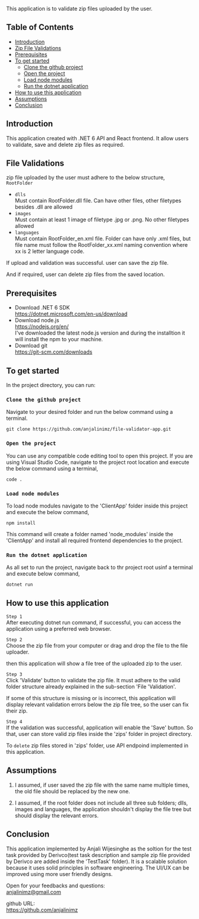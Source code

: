 This application is to validate zip files uploaded by the user. 

## Table of Contents

- [Introduction](#introduction)
- [Zip File Validations](#file-validations)
- [Prerequisites](#prerequisites)
- [To get started](#to-get-started)
  - [Clone the github project](#clone-the-github-project)
  - [Open the project](#open-the-project)
  - [Load node modules](#load-node-modules)
  - [Run the dotnet application](#run-the-dotnet-application)
- [How to use this application](#how-to-use-this-application)
- [Assumptions](#assumptions)
- [Conclusion](#conclusion)

## Introduction

This application created with .NET 6 API and React frontend. It allow users to validate, save and delete zip files as required. 

## File Validations

zip file uploaded by the user must adhere to the below structure,<br>
`RootFolder`<br>
* `dlls`<br>
Must contain RootFolder.dll file. Can have other files, other filetypes besides .dll are allowed<br>
* `images`<br>
Must contain at least 1 image of filetype .jpg or .png. No other filetypes allowed<br>
* `languages`<br>
Must contain RootFolder_en.xml file. Folder can have only .xml files, but file name must follow the RootFolder_xx.xml naming convention 
where xx is 2 letter language code.	

If upload and validation was successful. user can save the zip file.

And if required, user can delete zip files from the saved location.

## Prerequisites

* Download .NET 6 SDK <br>
https://dotnet.microsoft.com/en-us/download
* Download node.js <br>
https://nodejs.org/en/ <br>
I've downloaded the latest node.js version and during the installtion it will install the npm to your machine.
* Download git <br>
https://git-scm.com/downloads

## To get started

In the project directory, you can run:

### `Clone the github project`

Navigate to your desired folder and run the below command using a terminal.

```
git clone https://github.com/anjalinimz/file-validator-app.git
```
### `Open the project`

You can use any compatible code editing tool to open this project. If you are using Visual Studio Code, navigate to the project root location and execute the below command using a terminal,

```
code .
```
### `Load node modules`

To load node modules navigate to the 'ClientApp' folder inside this project and execute the below command,

```
npm install
```
This command will create a folder named 'node_modules' inside the 'ClientApp' and install all required frontend dependencies to the project.

### `Run the dotnet application`

As all set to run the project, navigate back to thr project root usinf a terminal and execute below command,

```
dotnet run
```

## How to use this application

`Step 1` <br> After executing dotnet run command, if successful, you can access the application using a preferred web browser.

`Step 2` <br> Choose the zip file from your computer or drag and drop the file to the file uploader.

then this application will show a file tree of the uploaded zip to the user.

`Step 3` <br> Click 'Validate' button to validate the zip file. It must adhere to the valid folder structure already explained in the sub-section 'File 'Validation'.

If some of this structure is missing or is incorrect, this application will display relevant validation errors below the zip file tree, so the user can fix their zip.

`Step 4` <br> If the validation was successful, application will enable the 'Save' button. So that, user can store valid zip files inside the 'zips' folder in project directory.

To `delete` zip files stored in 'zips' folder, use API endpoind implemented in this application.

## Assumptions

1. I assumed, if user saved the zip file with the same name multiple times, the old file should be replaced by the new one.

2. I assumed, if the root folder does not include all three sub folders; dlls, images and languages, the application shouldn't display the file tree but should display the relevant errors.

## Conclusion

This application implemented by Anjali Wijesinghe as the soltion for the test task provided by Derivco(test task description and sample zip file provided by Derivco are added inside the 'TestTask' folder). It is a scalable solution because it uses solid principles in software engineering. The UI/UX can be improved using more user friendly designs.  

Open for your feedbacks and questions: <br>
anjalinimz@gmail.com

github URL: <br>
https://github.com/anjalinimz 
